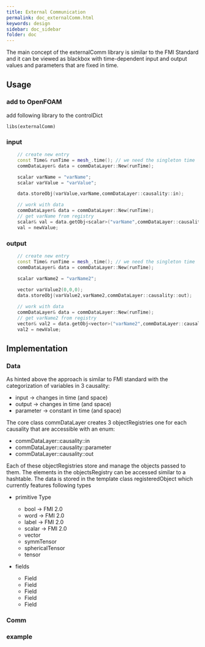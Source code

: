 ```yaml
---
title: External Communication
permalink: doc_externalComm.html
keywords: design
sidebar: doc_sidebar
folder: doc
---
```


The main concept of the externalComm library is similar to the FMI Standard and it can be viewed as blackbox with time-dependent input and output values and parameters that are fixed in time.

## Usage


### add to OpenFOAM
add following library to the controlDict

```
libs(externalComm)
```

### input

```cpp
    // create new entry
    const Time& runTime = mesh_.time(); // we need the singleton time
    commDataLayer& data = commDataLayer::New(runTime);

    scalar varName = "varName";
    scalar varValue = "varValue";

    data.storeObj(varValue,varName,commDataLayer::causality::in);
```

```cpp
    // work with data
    commDataLayer& data = commDataLayer::New(runTime);
    // get varName from registry
    scalar& val = data.getObj<scalar>("varName",commDataLayer::causality::in);
    val = newValue;
```

### output

```cpp
    // create new entry
    const Time& runTime = mesh_.time(); // we need the singleton time
    commDataLayer& data = commDataLayer::New(runTime);

    scalar varName2 = "varName2"; 
    
    vector varValue2(0,0,0); 
    data.storeObj(varValue2,varName2,commDataLayer::causality::out);
```

```cpp
    // work with data
    commDataLayer& data = commDataLayer::New(runTime);
    // get varName2 from registry
    vector& val2 = data.getObj<vector>("varName2",commDataLayer::causality::out); 
    val2 = newValue;
```

## Implementation

### Data

As hinted above the approach is similar to FMI standard with the categorization of variables in 3 causality:

- input -> changes in time (and space)
- output -> changes in time (and space)
- parameter -> constant in time (and space)

The core class commDataLayer creates 3 objectRegistries one for each causality that are accessible with an enum:

- commDataLayer::causality::in
- commDataLayer::causality::parameter
- commDataLayer::causality::out


Each of these objectRegistries store and manage the objects passed to them. The elements in the objectsRegistry can be accessed similar to a hashtable. The data is stored in the template class registeredObject<Type> which currently features following types

- primitive Type
    - bool -> FMI 2.0
    - word -> FMI 2.0
    - label -> FMI 2.0
    - scalar -> FMI 2.0
    - vector
    - symmTensor
    - sphericalTensor
    - tensor

- fields
    - Field<scalar>
    - Field<vector>
    - Field<symmTensor>
    - Field<sphericalTensor>
    - Field<tensor>

### Comm

### example